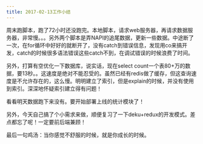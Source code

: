 ```yaml
---
title: 2017-02-13工作小结
---
```


周末跑脚本，跑了72小时还没跑完。本地脚本，请求web服务器，再请求数据服务器，非常慢。。。另外两个脚本是弄NAPI的追尾数据，更新一些数据。中途断了一次，在for循环中好好的就断开了，没有catch到错误信息，发现用co来搞开发，catch的时候很多语法错误这些catch不到，在调试错误的时候浪费了时间。

另外，打算有空优化一下数据库，说实话，现在select count一个表80+万的数据，要13秒。。这速度是绝对不能忍受的。虽然已经有redis做了缓存，但这查询速度是不允许存在的，这么慢。明明建立了索引，但是explain的时候，并没有使用到索引。深深地怀疑索引建立得有问题！

看看明天数据跑下来没有。要开始部署上线的统计模块了！

另外，今天自己搞了个小需求来做，顺便复习了一下deku+redux的开发模式。差点都忘了呢！一定要前后端兼顾！

最后一句鸡汤：当你感觉不舒服的时候，就是你成长的时候。